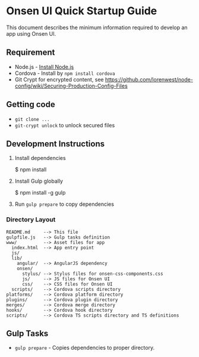 Onsen UI Quick Startup Guide
====

This document describes the minimum information required to develop an app using Onsen UI.

## Requirement

 * Node.js - [Install Node.js](http://nodejs.org)
 * Cordova - Install by `npm install cordova`
 * Git Crypt for encrypted content, see https://github.com/lorenwest/node-config/wiki/Securing-Production-Config-Files


## Getting code
 * ``git clone ...``
 * ``git-crypt unlock`` to unlock secured files 

## Development Instructions

1. Install dependencies

    $ npm install

2. Install Gulp globally

    $ npm install -g gulp
    
3. Run `gulp prepare` to copy dependencies

### Directory Layout

    README.md     --> This file
    gulpfile.js   --> Gulp tasks definition
    www/          --> Asset files for app
      index.html  --> App entry point
      js/
      lib/
        angular/  --> AngularJS dependency
        onsen/
          stylus/ --> Stylus files for onsen-css-components.css
          js/     --> JS files for Onsen UI
          css/    --> CSS files for Onsen UI
      scripts/    --> Cordova scripts directory
    platforms/    --> Cordova platform directory
    plugins/      --> Cordova plugin directory
    merges/       --> Cordova merge directory
    hooks/        --> Cordova hook directory
    scripts/      --> Cordova TS scripts directory and TS definitions

## Gulp Tasks

 * `gulp prepare` - Copies dependencies to proper directory.